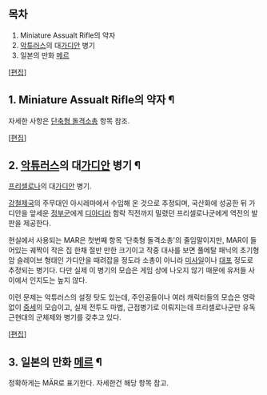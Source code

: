 ## 목차

    

1. Miniature Assualt Rifle의 약자 
2. [악튜러스](%EC%95%85%ED%8A%9C%EB%9F%AC%EC%8A%A4.md)의 대[가디안](%EA%B0%80%EB%94%94%EC%95%88%28%EC%95%85%ED%8A%9C%EB%9F%AC%EC%8A%A4%29.md) 병기 
3. 일본의 만화 [메르](%EB%A9%94%EB%A5%B4.md)

[[편집](http://rigvedawiki.net/r1/wiki.php/MAR?action=edit&section=1)]

## 1. Miniature Assualt Rifle의 약자 ¶

자세한 사항은 [단축형 돌격소총](%EB%8B%A8%EC%B6%95%ED%98%95%20%EB%8F%8C%EA%B2%A9%EC%86%8C%EC%B4%9D.md) 항목 참조.

  

[[편집](http://rigvedawiki.net/r1/wiki.php/MAR?action=edit&section=2)]

## 2. [악튜러스](%EC%95%85%ED%8A%9C%EB%9F%AC%EC%8A%A4.md)의 대[가디안](%EA%B0%80%EB%94%94%EC%95%88%28%EC%95%85%ED%8A%9C%EB%9F%AC%EC%8A%A4%29.md) 병기 ¶

[프리셀로나](%ED%94%84%EB%A6%AC%EC%85%80%EB%A1%9C%EB%82%98.md)의 대[가디안](%EA%B0%80%EB%94%94%EC%95%88%28%EC%95%85%ED%8A%9C%EB%9F%AC%EC%8A%A4%29.md) 병기.

  

[강철제국](%EA%B0%95%EC%B2%A0%EC%A0%9C%EA%B5%AD.md)의 주무대인 아시레마에서 수입해 온 것으로
추정되며, 국산화에 성공한 뒤 가디안을 앞세운 [정부군](%EC%A0%95%EB%B6%80%EA%B5%B0.md)에게
[디아디라](%EB%94%94%EC%95%84%EB%94%94%EB%9D%BC.md) 함락 직전까지 밀렸던 프리셀로나군에게 역전의
발판을 제공한다.

  

현실에서 사용되는 MAR은 첫번째 항목 '단축형 돌격소총'의 줄임말이지만, MAR이 들어있는 궤짝이 작은 집 한채 절반 만한 크기이고 작중
대사를 보면 풀메탈 패닉의 초기형 암 슬레이브 형태인 가디안을 때려잡을 정도라 소총이 아니라
[미사일](%EB%AF%B8%EC%82%AC%EC%9D%BC.md)이나 [대포](%EB%8C%80%ED%8F%AC.md) 정도로
추정되는 병기다. 다만 실제 이 병기의 모습은 게임 상에 나오지 않기 때문에 유저들 사이에서 인지도는 높지 않다.

  

이런 문제는 악튜러스의 설정 탓도 있는데, 주인공들이나 여러 캐릭터들의 모습은 영락없이
[중세](%EC%A4%91%EC%84%B8.md)의 모습이고, 실제 전투도 마법, 근접병기로 이뤄지는데 프리셀로나군만 유독 근현대의
군체제와 병기를 갖추고 있다.

  

[[편집](http://rigvedawiki.net/r1/wiki.php/MAR?action=edit&section=3)]

## 3. 일본의 만화 [메르](%EB%A9%94%EB%A5%B4.md) ¶

정확하게는 MÄR로 표기한다. 자세한건 해당 항목 참고.

